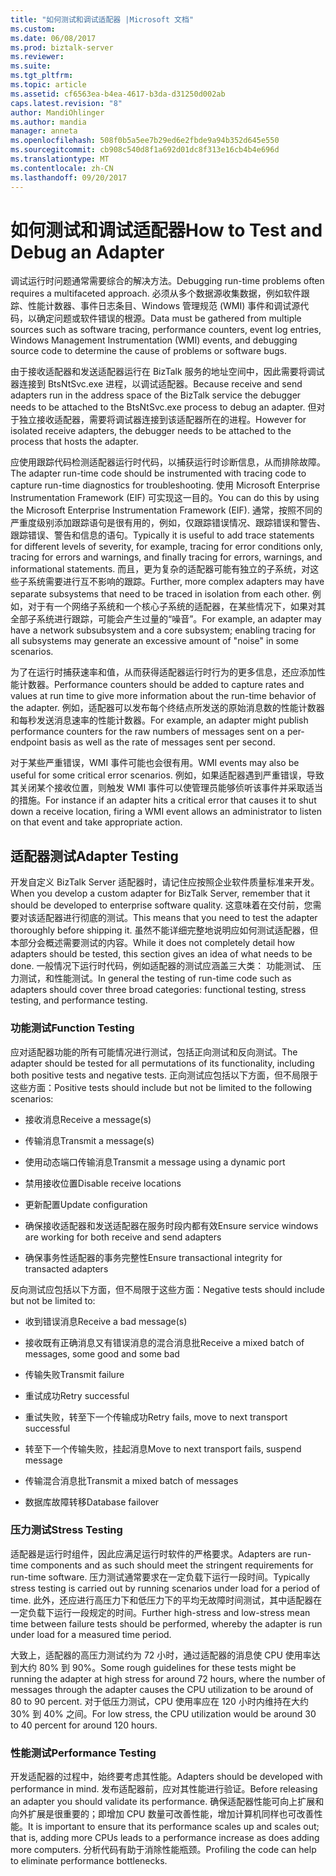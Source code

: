 ```yaml
---
title: "如何测试和调试适配器 |Microsoft 文档"
ms.custom: 
ms.date: 06/08/2017
ms.prod: biztalk-server
ms.reviewer: 
ms.suite: 
ms.tgt_pltfrm: 
ms.topic: article
ms.assetid: cf6563ea-b4ea-4617-b3da-d31250d002ab
caps.latest.revision: "8"
author: MandiOhlinger
ms.author: mandia
manager: anneta
ms.openlocfilehash: 508f0b5a5ee7b29ed6e2fbde9a94b352d645e550
ms.sourcegitcommit: cb908c540d8f1a692d01dc8f313e16cb4b4e696d
ms.translationtype: MT
ms.contentlocale: zh-CN
ms.lasthandoff: 09/20/2017
---
```

# <a name="how-to-test-and-debug-an-adapter"></a><span data-ttu-id="a922e-102">如何测试和调试适配器</span><span class="sxs-lookup"><span data-stu-id="a922e-102">How to Test and Debug an Adapter</span></span>
<span data-ttu-id="a922e-103">调试运行时问题通常需要综合的解决方法。</span><span class="sxs-lookup"><span data-stu-id="a922e-103">Debugging run-time problems often requires a multifaceted approach.</span></span> <span data-ttu-id="a922e-104">必须从多个数据源收集数据，例如软件跟踪、性能计数器、事件日志条目、Windows 管理规范 (WMI) 事件和调试源代码，以确定问题或软件错误的根源。</span><span class="sxs-lookup"><span data-stu-id="a922e-104">Data must be gathered from multiple sources such as software tracing, performance counters, event log entries, Windows Management Instrumentation (WMI) events, and debugging source code to determine the cause of problems or software bugs.</span></span>  
  
 <span data-ttu-id="a922e-105">由于接收适配器和发送适配器运行在 BizTalk 服务的地址空间中，因此需要将调试器连接到 BtsNtSvc.exe 进程，以调试适配器。</span><span class="sxs-lookup"><span data-stu-id="a922e-105">Because receive and send adapters run in the address space of the BizTalk service the debugger needs to be attached to the BtsNtSvc.exe process to debug an adapter.</span></span> <span data-ttu-id="a922e-106">但对于独立接收适配器，需要将调试器连接到该适配器所在的进程。</span><span class="sxs-lookup"><span data-stu-id="a922e-106">However for isolated receive adapters, the debugger needs to be attached to the process that hosts the adapter.</span></span>  
  
 <span data-ttu-id="a922e-107">应使用跟踪代码检测适配器运行时代码，以捕获运行时诊断信息，从而排除故障。</span><span class="sxs-lookup"><span data-stu-id="a922e-107">The adapter run-time code should be instrumented with tracing code to capture run-time diagnostics for troubleshooting.</span></span> <span data-ttu-id="a922e-108">使用 Microsoft Enterprise Instrumentation Framework (EIF) 可实现这一目的。</span><span class="sxs-lookup"><span data-stu-id="a922e-108">You can do this by using the Microsoft Enterprise Instrumentation Framework (EIF).</span></span> <span data-ttu-id="a922e-109">通常，按照不同的严重度级别添加跟踪语句是很有用的，例如，仅跟踪错误情况、跟踪错误和警告、跟踪错误、警告和信息的语句。</span><span class="sxs-lookup"><span data-stu-id="a922e-109">Typically it is useful to add trace statements for different levels of severity, for example, tracing for error conditions only, tracing for errors and warnings, and finally tracing for errors, warnings, and informational statements.</span></span> <span data-ttu-id="a922e-110">而且，更为复杂的适配器可能有独立的子系统，对这些子系统需要进行互不影响的跟踪。</span><span class="sxs-lookup"><span data-stu-id="a922e-110">Further, more complex adapters may have separate subsystems that need to be traced in isolation from each other.</span></span> <span data-ttu-id="a922e-111">例如，对于有一个网络子系统和一个核心子系统的适配器，在某些情况下，如果对其全部子系统进行跟踪，可能会产生过量的“噪音”。</span><span class="sxs-lookup"><span data-stu-id="a922e-111">For example, an adapter may have a network subsubsystem and a core subsystem; enabling tracing for all subsystems may generate an excessive amount of "noise" in some scenarios.</span></span>  
  
 <span data-ttu-id="a922e-112">为了在运行时捕获速率和值，从而获得适配器运行时行为的更多信息，还应添加性能计数器。</span><span class="sxs-lookup"><span data-stu-id="a922e-112">Performance counters should be added to capture rates and values at run time to give more information about the run-time behavior of the adapter.</span></span> <span data-ttu-id="a922e-113">例如，适配器可以发布每个终结点所发送的原始消息数的性能计数器和每秒发送消息速率的性能计数器。</span><span class="sxs-lookup"><span data-stu-id="a922e-113">For example, an adapter might publish performance counters for the raw numbers of messages sent on a per-endpoint basis as well as the rate of messages sent per second.</span></span>  
  
 <span data-ttu-id="a922e-114">对于某些严重错误，WMI 事件可能也会很有用。</span><span class="sxs-lookup"><span data-stu-id="a922e-114">WMI events may also be useful for some critical error scenarios.</span></span>  <span data-ttu-id="a922e-115">例如，如果适配器遇到严重错误，导致其关闭某个接收位置，则触发 WMI 事件可以使管理员能够侦听该事件并采取适当的措施。</span><span class="sxs-lookup"><span data-stu-id="a922e-115">For instance if an adapter hits a critical error that causes it to shut down a receive location, firing a WMI event allows an administrator to listen on that event and take appropriate action.</span></span>  
  
## <a name="adapter-testing"></a><span data-ttu-id="a922e-116">适配器测试</span><span class="sxs-lookup"><span data-stu-id="a922e-116">Adapter Testing</span></span>  
 <span data-ttu-id="a922e-117">开发自定义 BizTalk Server 适配器时，请记住应按照企业软件质量标准来开发。</span><span class="sxs-lookup"><span data-stu-id="a922e-117">When you develop a custom adapter for BizTalk Server, remember that it should be developed to enterprise software quality.</span></span> <span data-ttu-id="a922e-118">这意味着在交付前，您需要对该适配器进行彻底的测试。</span><span class="sxs-lookup"><span data-stu-id="a922e-118">This means that you need to test the adapter thoroughly before shipping it.</span></span> <span data-ttu-id="a922e-119">虽然不能详细完整地说明应如何测试适配器，但本部分会概述需要测试的内容。</span><span class="sxs-lookup"><span data-stu-id="a922e-119">While it does not completely detail how adapters should be tested, this section gives an idea of what needs to be done.</span></span> <span data-ttu-id="a922e-120">一般情况下运行时代码，例如适配器的测试应涵盖三大类： 功能测试、 压力测试，和性能测试。</span><span class="sxs-lookup"><span data-stu-id="a922e-120">In general the testing of run-time code such as adapters should cover three broad categories: functional testing, stress testing, and performance testing.</span></span>  
  
### <a name="function-testing"></a><span data-ttu-id="a922e-121">功能测试</span><span class="sxs-lookup"><span data-stu-id="a922e-121">Function Testing</span></span>  
 <span data-ttu-id="a922e-122">应对适配器功能的所有可能情况进行测试，包括正向测试和反向测试。</span><span class="sxs-lookup"><span data-stu-id="a922e-122">The adapter should be tested for all permutations of its functionality, including both positive tests and negative tests.</span></span> <span data-ttu-id="a922e-123">正向测试应包括以下方面，但不局限于这些方面：</span><span class="sxs-lookup"><span data-stu-id="a922e-123">Positive tests should include but not be limited to the following scenarios:</span></span>  
  
-   <span data-ttu-id="a922e-124">接收消息</span><span class="sxs-lookup"><span data-stu-id="a922e-124">Receive a message(s)</span></span>  
  
-   <span data-ttu-id="a922e-125">传输消息</span><span class="sxs-lookup"><span data-stu-id="a922e-125">Transmit a message(s)</span></span>  
  
-   <span data-ttu-id="a922e-126">使用动态端口传输消息</span><span class="sxs-lookup"><span data-stu-id="a922e-126">Transmit a message using a dynamic port</span></span>  
  
-   <span data-ttu-id="a922e-127">禁用接收位置</span><span class="sxs-lookup"><span data-stu-id="a922e-127">Disable receive locations</span></span>  
  
-   <span data-ttu-id="a922e-128">更新配置</span><span class="sxs-lookup"><span data-stu-id="a922e-128">Update configuration</span></span>  
  
-   <span data-ttu-id="a922e-129">确保接收适配器和发送适配器在服务时段内都有效</span><span class="sxs-lookup"><span data-stu-id="a922e-129">Ensure service windows are working for both receive and send adapters</span></span>  
  
-   <span data-ttu-id="a922e-130">确保事务性适配器的事务完整性</span><span class="sxs-lookup"><span data-stu-id="a922e-130">Ensure transactional integrity for transacted adapters</span></span>  
  
 <span data-ttu-id="a922e-131">反向测试应包括以下方面，但不局限于这些方面：</span><span class="sxs-lookup"><span data-stu-id="a922e-131">Negative tests should include but not be limited to:</span></span>  
  
-   <span data-ttu-id="a922e-132">收到错误消息</span><span class="sxs-lookup"><span data-stu-id="a922e-132">Receive a bad message(s)</span></span>  
  
-   <span data-ttu-id="a922e-133">接收既有正确消息又有错误消息的混合消息批</span><span class="sxs-lookup"><span data-stu-id="a922e-133">Receive a mixed batch of messages, some good and some bad</span></span>  
  
-   <span data-ttu-id="a922e-134">传输失败</span><span class="sxs-lookup"><span data-stu-id="a922e-134">Transmit failure</span></span>  
  
-   <span data-ttu-id="a922e-135">重试成功</span><span class="sxs-lookup"><span data-stu-id="a922e-135">Retry successful</span></span>  
  
-   <span data-ttu-id="a922e-136">重试失败，转至下一个传输成功</span><span class="sxs-lookup"><span data-stu-id="a922e-136">Retry fails, move to next transport successful</span></span>  
  
-   <span data-ttu-id="a922e-137">转至下一个传输失败，挂起消息</span><span class="sxs-lookup"><span data-stu-id="a922e-137">Move to next transport fails, suspend message</span></span>  
  
-   <span data-ttu-id="a922e-138">传输混合消息批</span><span class="sxs-lookup"><span data-stu-id="a922e-138">Transmit a mixed batch of messages</span></span>  
  
-   <span data-ttu-id="a922e-139">数据库故障转移</span><span class="sxs-lookup"><span data-stu-id="a922e-139">Database failover</span></span>  
  
### <a name="stress-testing"></a><span data-ttu-id="a922e-140">压力测试</span><span class="sxs-lookup"><span data-stu-id="a922e-140">Stress Testing</span></span>  
 <span data-ttu-id="a922e-141">适配器是运行时组件，因此应满足运行时软件的严格要求。</span><span class="sxs-lookup"><span data-stu-id="a922e-141">Adapters are run-time components and as such should meet the stringent requirements for run-time software.</span></span> <span data-ttu-id="a922e-142">压力测试通常要求在一定负载下运行一段时间。</span><span class="sxs-lookup"><span data-stu-id="a922e-142">Typically stress testing is carried out by running scenarios under load for a period of time.</span></span> <span data-ttu-id="a922e-143">此外，还应进行高压力下和低压力下的平均无故障时间测试，其中适配器在一定负载下运行一段规定的时间。</span><span class="sxs-lookup"><span data-stu-id="a922e-143">Further high-stress and low-stress mean time between failure tests should be performed, whereby the adapter is run under load for a measured time period.</span></span>  
  
 <span data-ttu-id="a922e-144">大致上，适配器的高压力测试约为 72 小时，通过适配器的消息使 CPU 使用率达到大约 80% 到 90%。</span><span class="sxs-lookup"><span data-stu-id="a922e-144">Some rough guidelines for these tests might be running the adapter at high stress for around 72 hours, where the number of messages through the adapter causes the CPU utilization to be around of 80 to 90 percent.</span></span> <span data-ttu-id="a922e-145">对于低压力测试，CPU 使用率应在 120 小时内维持在大约 30% 到 40% 之间。</span><span class="sxs-lookup"><span data-stu-id="a922e-145">For low stress, the CPU utilization would be around 30 to 40 percent for around 120 hours.</span></span>  
  
### <a name="performance-testing"></a><span data-ttu-id="a922e-146">性能测试</span><span class="sxs-lookup"><span data-stu-id="a922e-146">Performance Testing</span></span>  
 <span data-ttu-id="a922e-147">开发适配器的过程中，始终要考虑其性能。</span><span class="sxs-lookup"><span data-stu-id="a922e-147">Adapters should be developed with performance in mind.</span></span> <span data-ttu-id="a922e-148">发布适配器前，应对其性能进行验证。</span><span class="sxs-lookup"><span data-stu-id="a922e-148">Before releasing an adapter you should validate its performance.</span></span> <span data-ttu-id="a922e-149">确保适配器性能可向上扩展和向外扩展是很重要的；即增加 CPU 数量可改善性能，增加计算机同样也可改善性能。</span><span class="sxs-lookup"><span data-stu-id="a922e-149">It is important to ensure that its performance scales up and scales out; that is, adding more CPUs leads to a performance increase as does adding more computers.</span></span> <span data-ttu-id="a922e-150">分析代码有助于消除性能瓶颈。</span><span class="sxs-lookup"><span data-stu-id="a922e-150">Profiling the code can help to eliminate performance bottlenecks.</span></span>